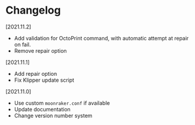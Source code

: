 # Changelog

[2021.11.2]

- Add validation for OctoPrint command, with automatic attempt at repair on fail.
- Remove repair option

[2021.11.1]

- Add repair option
- Fix Klipper update script

[2021.11.0]

- Use custom `moonraker.conf` if available
- Update documentation
- Change version number system
